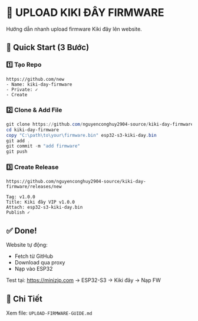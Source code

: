 # 🎁 UPLOAD KIKI ĐÂY FIRMWARE

Hướng dẫn nhanh upload firmware Kiki đây lên website.

## 🚀 Quick Start (3 Bước)

### 1️⃣ Tạo Repo
```
https://github.com/new
- Name: kiki-day-firmware
- Private: ✓
- Create
```

### 2️⃣ Clone & Add File
```powershell
git clone https://github.com/nguyenconghuy2904-source/kiki-day-firmware.git
cd kiki-day-firmware
copy "C:\path\to\your\firmware.bin" esp32-s3-kiki-day.bin
git add .
git commit -m "add firmware"
git push
```

### 3️⃣ Create Release
```
https://github.com/nguyenconghuy2904-source/kiki-day-firmware/releases/new

Tag: v1.0.0
Title: Kiki đây VIP v1.0.0
Attach: esp32-s3-kiki-day.bin
Publish ✓
```

## ✅ Done!

Website tự động:
- Fetch từ GitHub
- Download qua proxy
- Nạp vào ESP32

Test tại: https://minizjp.com
→ ESP32-S3 → Kiki đây → Nạp FW

## 📖 Chi Tiết

Xem file: `UPLOAD-FIRMWARE-GUIDE.md`
